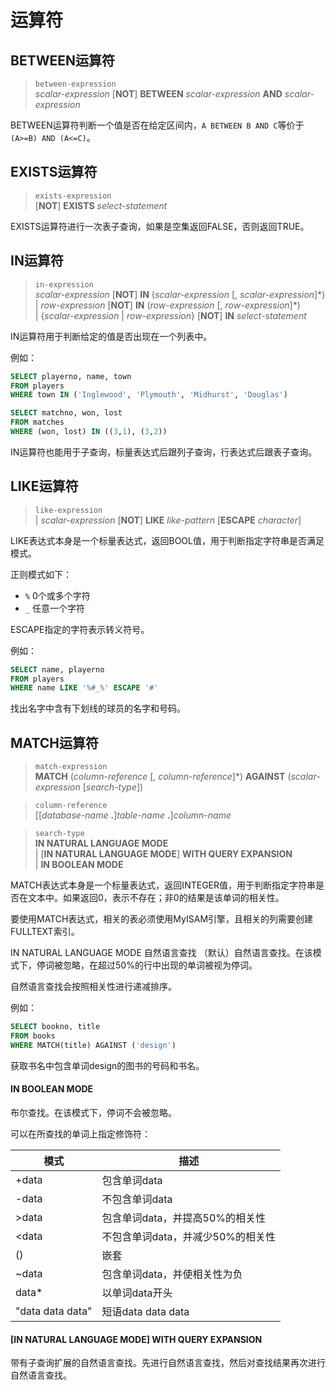 # 运算符

## BETWEEN运算符

> `between-expression`  
*scalar-expression* [**NOT**] **BETWEEN** *scalar-expression* **AND** *scalar-expression*

BETWEEN运算符判断一个值是否在给定区间内，`A BETWEEN B AND C`等价于`(A>=B) AND (A<=C)`。

## EXISTS运算符

> `exists-expression`  
[**NOT**] **EXISTS** *select-statement*

EXISTS运算符进行一次表子查询，如果是空集返回FALSE，否则返回TRUE。

## IN运算符

> `in-expression`  
*scalar-expression* [**NOT**] **IN** (*scalar-expression* [, *scalar-expression*]\*)
| *row-expression* [**NOT**] **IN** (*row-expression* [, *row-expression*]\*)  
| {*scalar-expression* | *row-expression*} [**NOT**] **IN** *select-statement*  

IN运算符用于判断给定的值是否出现在一个列表中。

例如：
``` SQL
SELECT playerno, name, town
FROM players
WHERE town IN ('Inglewood', 'Plymouth', 'Midhurst', 'Douglas')

SELECT matchno, won, lost
FROM matches
WHERE (won, lost) IN ((3,1), (3,2))
```

IN运算符也能用于子查询，标量表达式后跟列子查询，行表达式后跟表子查询。

## LIKE运算符
> `like-expression`  
| *scalar-expression* [**NOT**] **LIKE** *like-pattern* [**ESCAPE** *character*]

LIKE表达式本身是一个标量表达式，返回BOOL值，用于判断指定字符串是否满足模式。

正则模式如下：
- `%`	0个或多个字符
- `_`	任意一个字符

ESCAPE指定的字符表示转义符号。

例如：

``` SQL
SELECT name, playerno
FROM players
WHERE name LIKE '%#_%' ESCAPE '#'
```

找出名字中含有下划线的球员的名字和号码。

## MATCH运算符
> `match-expression`  
**MATCH** (*column-reference* [, *column-reference*]*) **AGAINST** (*scalar-expression* [*search-type*])

> `column-reference`  
[[*database-name* **.**]*table-name* **.**]*column-name*

> `search-type`  
**IN NATURAL LANGUAGE MODE**  
| [**IN NATURAL LANGUAGE MODE**] **WITH QUERY EXPANSION**   
| **IN BOOLEAN MODE**

MATCH表达式本身是一个标量表达式，返回INTEGER值，用于判断指定字符串是否在文本中。如果返回0，表示不存在；非0的结果是该单词的相关性。

要使用MATCH表达式，相关的表必须使用MyISAM引擎，且相关的列需要创建FULLTEXT索引。

IN NATURAL LANGUAGE MODE 自然语言查找
（默认）自然语言查找。在该模式下，停词被忽略，在超过50%的行中出现的单词被视为停词。

自然语言查找会按照相关性进行递减排序。

例如：
``` SQL
SELECT bookno, title
FROM books
WHERE MATCH(title) AGAINST ('design')
```

获取书名中包含单词design的图书的号码和书名。

#### IN BOOLEAN MODE 
布尔查找。在该模式下，停词不会被忽略。

可以在所查找的单词上指定修饰符：

| 模式 | 描述 |
|---|---|
| +data | 包含单词data |
| -data | 不包含单词data |
| >data	| 包含单词data，并提高50%的相关性 |
| <data	| 不包含单词data，并减少50%的相关性 |
| () | 嵌套 |
| ~data	| 包含单词data，并使相关性为负 |
| data*	| 以单词data开头 |
| "data data data" | 短语data data data |

#### [IN NATURAL LANGUAGE MODE] WITH QUERY EXPANSION 

带有子查询扩展的自然语言查找。先进行自然语言查找，然后对查找结果再次进行自然语言查找。